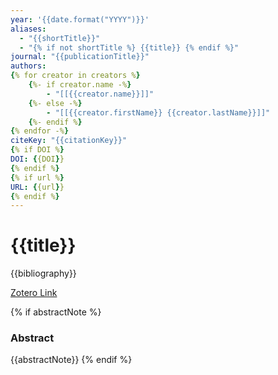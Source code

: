 ```yaml
---
year: '{{date.format("YYYY")}}'
aliases:
  - "{{shortTitle}}"
  - "{% if not shortTitle %} {{title}} {% endif %}"
journal: "{{publicationTitle}}"
authors:
{% for creator in creators %}
	{%- if creator.name -%}
		- "[[{{creator.name}}]]"
	{%- else -%}
		- "[[{{creator.firstName}} {{creator.lastName}}]]"
	{%- endif %}
{% endfor -%}
citeKey: "{{citationKey}}"
{% if DOI %}
DOI: {{DOI}}
{% endif %}
{% if url %}
URL: {{url}}
{% endif %}
---
```

# {{title}}
{{bibliography}}

[Zotero Link]({{select}})

{% if abstractNote %}
### Abstract
{{abstractNote}}
{% endif %}

